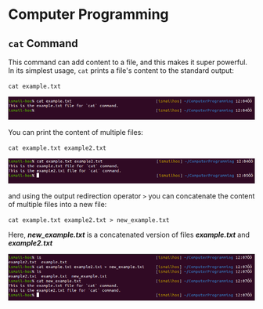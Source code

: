 # Computer Programming
## `cat` Command 
This command can add content to a file, and this makes it super powerful.
In its simplest usage, `cat` prints a file's content to the standard output:

`cat example.txt` 

![2.png](./figures/2.png)

You can print the content of multiple files:

`cat example.txt example2.txt` 

![1.png](./figures/1.png)

and using the output redirection operator `>` you can concatenate the content of multiple files into a new file:

`cat example.txt example2.txt > new_example.txt`

Here, ***new_example.txt*** is a concatenated version of files ***example.txt*** and ***example2.txt***

![3.png](./figures/3.png)
